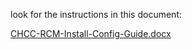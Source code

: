 look for the instructions in this document:

[CHCC-RCM-Install-Config-Guide.docx](/.attachments/CHCC-RCM-Install-Config-Guide-691c7a33-fe31-420b-8694-630f65392aeb.docx)